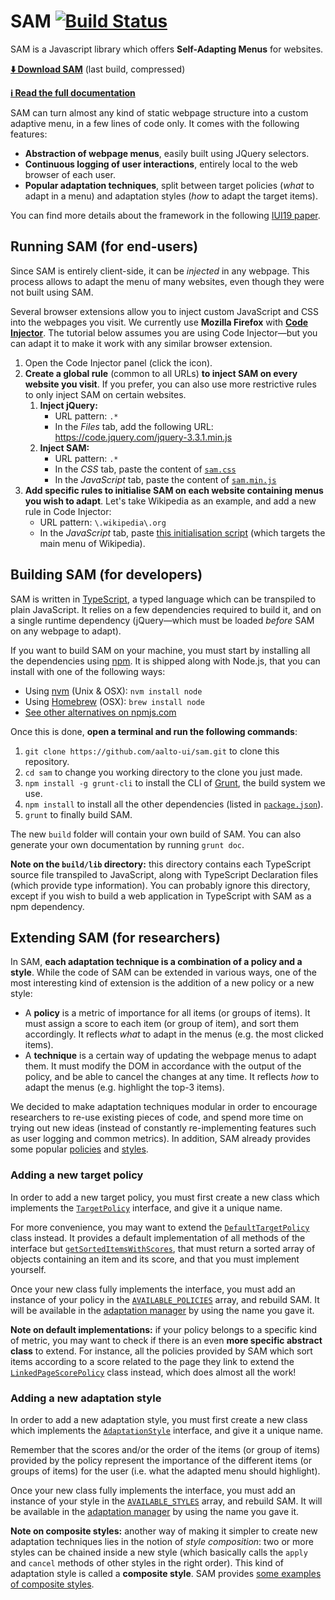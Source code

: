 # SAM [![Build Status](https://travis-ci.org/aalto-ui/sam.svg?branch=master)](https://travis-ci.org/aalto-ui/sam)

SAM is a Javascript library which offers **Self-Adapting Menus** for websites.

**[⬇️ Download SAM](https://aalto-ui.github.io/sam/build/sam.zip)** (last build, compressed)

**[ℹ️ Read the full documentation](https://aalto-ui.github.io/sam/docs/)**

SAM can turn almost any kind of static webpage structure into a custom adaptive menu, in a few lines of code only. It comes with the following features:

* **Abstraction of webpage menus**, easily built using JQuery selectors.
* **Continuous logging of user interactions**, entirely local to the web browser of each user.
* **Popular adaptation techniques**, split between target policies (_what_ to adapt in a menu) and adaptation styles (_how_ to adapt the target items).

You can find more details about the framework in the following [IUI19 paper](https://dl.acm.org/citation.cfm?id=3308705).



## Running SAM (for end-users)
Since SAM is entirely client-side, it can be _injected_ in any webpage. This process allows to adapt the menu of many websites, even though they were not built using SAM.

Several browser extensions allow you to inject custom JavaScript and CSS into the webpages you visit. We currently use **Mozilla Firefox** with **[Code Injector](https://addons.mozilla.org/en-US/firefox/addon/codeinjector/)**. The tutorial below assumes you are using Code Injector—but you can adapt it to make it work with any similar browser extension.

1. Open the Code Injector panel (click the icon).
2. **Create a global rule** (common to all URLs) **to inject SAM on every website you visit**. If you prefer, you can also use more restrictive rules to only inject SAM on certain websites.
    1. **Inject jQuery:**
        * URL pattern: `.*`
        * In the _Files_ tab, add the following URL: https://code.jquery.com/jquery-3.3.1.min.js
    2. **Inject SAM:**
        * URL pattern: `.*`
        * In the _CSS_ tab, paste the content of [`sam.css`](https://aalto-ui.github.io/sam/build/sam.css)
        * In the _JavaScript_ tab, paste the content of [`sam.min.js`](https://aalto-ui.github.io/sam/build/sam.min.js)
3. **Add specific rules to initialise SAM on each website containing menus you wish to adapt**. Let's take Wikipedia as an example, and add a new rule in Code Injector:
    * URL pattern: `\.wikipedia\.org`
    * In the _JavaScript_ tab, paste [this initialisation script](examples/wikipedia.org/main.js) (which targets the main menu of Wikipedia).

      

## Building SAM (for developers)
SAM is written in [TypeScript](https://www.TypeScriptlang.org/), a typed language which can be transpiled to plain JavaScript. It relies on a few dependencies required to build it, and on a single runtime dependency (jQuery—which must be loaded _before_ SAM on any webpage to adapt).

If you want to build SAM on your machine, you must start by installing all the dependencies using [npm](https://www.npmjs.com/). It is shipped along with Node.js, that you can install with one of the following ways:
* Using [nvm](https://github.com/creationix/nvm) (Unix & OSX): `nvm install node`
* Using [Homebrew](https://brew.sh/) (OSX): `brew install node`
* [See other alternatives on npmjs.com](https://docs.npmjs.com/downloading-and-installing-node-js-and-npm)

Once this is done, **open a terminal and run the following commands**:
1. `git clone https://github.com/aalto-ui/sam.git` to clone this repository.
2. `cd sam` to change you working directory to the clone you just made.
3. `npm install -g grunt-cli` to install the CLI of [Grunt](https://gruntjs.com/), the build system we use.
3. `npm install` to install all the other dependencies (listed in [`package.json`](package.json)).
4. `grunt` to finally build SAM.

The new `build` folder will contain your own build of SAM. You can also generate your own documentation by running `grunt doc`.

**Note on the `build/lib` directory:** this directory contains each TypeScript source file transpiled to JavaScript, along with TypeScript Declaration files (which provide type information). You can probably ignore this directory, except if you wish to build a web application in TypeScript with SAM as a npm dependency.



## Extending SAM (for researchers)
In SAM, **each adaptation technique is a combination of a policy and a style**. While the code of SAM can be extended in various ways, one of the most interesting kind of extension is the addition of a new policy or a new style:

* A **policy** is a metric of importance for all items (or groups of items). It must assign a score to each item (or group of item), and sort them accordingly. It reflects _what_ to adapt in the menus (e.g. the most clicked items).
* A **technique** is a certain way of updating the webpage menus to adapt them. It must modify the DOM in accordance with the output of the policy, and be able to cancel the changes at any time. It reflects _how_ to adapt the menus (e.g. highlight the top-3 items).

We decided to make adaptation techniques modular in order to encourage researchers to re-use existing pieces of code, and spend more time on trying out new ideas (instead of constantly re-implementing features such as user logging and common metrics). In addition, SAM already provides some popular [policies](src/ts/adaptations/policies) and [styles](src/ts/adaptations/styles).


### Adding a new target policy
In order to add a new target policy, you must first create a new class which implements the [`TargetPolicy`](https://aalto-ui.github.io/sam/docs/interfaces/adaptation.targetpolicy.html) interface, and give it a unique name.

For more convenience, you may want to extend the [`DefaultTargetPolicy`](https://aalto-ui.github.io/sam/docs/classes/adaptation.defaulttargetpolicy.html) class instead. It provides a default implementation of all methods of the interface but [`getSortedItemsWithScores`](https://aalto-ui.github.io/sam/docs/interfaces/adaptation.targetpolicy.html#getsorteditemswithscores), that must return a sorted array of objects containing an item and its score, and that you must implement yourself.

Once your new class fully implements the interface, you must add an instance of your policy in the [`AVAILABLE_POLICIES`](https://aalto-ui.github.io/sam/docs/modules/adaptation.html#available_policies) array, and rebuild SAM. It will be available in the [adaptation manager](https://aalto-ui.github.io/sam/docs/classes/adaptation.adaptationmanager.html) by using the name you gave it.


**Note on default implementations:** if your policy belongs to a specific kind of metric, you may want to check if there is an even **more specific abstract class** to extend. For instance, all the policies provided by SAM which sort items according to a score related to the page they link to extend the [`LinkedPageScorePolicy`](https://aalto-ui.github.io/sam/docs/classes/adaptation.linkedpagescorepolicy.html) class instead, which does almost all the work!


### Adding a new adaptation style
In order to add a new adaptation style, you must first create a new class which implements the [`AdaptationStyle`](https://aalto-ui.github.io/sam/docs/interfaces/adaptation.adaptationstyle.html) interface, and give it a unique name.

Remember that the scores and/or the order of the items (or group of items) provided by the policy represent the importance of the different items (or groups of items) for the user (i.e. what the adapted menu should highlight).

Once your new class fully implements the interface, you must add an instance of your style in the [`AVAILABLE_STYLES`](https://aalto-ui.github.io/sam/docs/modules/adaptation.html#available_styles) array, and rebuild SAM. It will be available in the [adaptation manager](https://aalto-ui.github.io/sam/docs/classes/adaptation.adaptationmanager.html) by using the name you gave it.


**Note on composite styles:** another way of making it simpler to create new adaptation techniques lies in the notion of _style composition_: two or more styles can be chained inside a new style (which basically calls the `apply` and `cancel` methods of other styles in the right order). This kind of adaptation style is called a **composite style**. SAM provides [some examples of composite styles](https://github.com/aalto-ui/sam/tree/master/src/ts/adaptations/styles/composites).